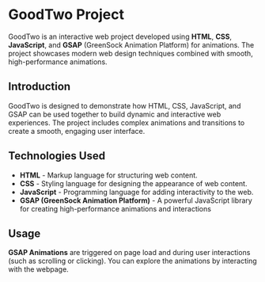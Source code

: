 # GoodTwo Project

GoodTwo is an interactive web project developed using **HTML**, **CSS**, **JavaScript**, and **GSAP** (GreenSock Animation Platform) for animations. The project showcases modern web design techniques combined with smooth, high-performance animations.

## Introduction

GoodTwo is designed to demonstrate how HTML, CSS, JavaScript, and GSAP can be used together to build dynamic and interactive web experiences. The project includes complex animations and transitions to create a smooth, engaging user interface.

## Technologies Used

- **HTML** - Markup language for structuring web content.
- **CSS** - Styling language for designing the appearance of web content.
- **JavaScript** - Programming language for adding interactivity to the web.
- **GSAP (GreenSock Animation Platform)** - A powerful JavaScript library for creating high-performance animations and interactions
  
## Usage

   **GSAP Animations** are triggered on page load and during user interactions (such as scrolling or clicking). You can explore the animations by interacting with the webpage.


